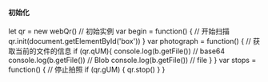 #### 初始化
let qr = new webQr() // 初始实例
var begin = function() { // 开始扫描
  qr.init(document.getElementById('box'))
}
var photograph = function() { // 获取当前的文件的信息
  if (qr.qUM){
    console.log(b.getFile()) // base64
    console.log(b.getFile()) // Blob
    console.log(b.getFile()) // file
  }
}
var stops = function() { // 停止拍照
  if (qr.gUM) {
    qr.stop()
  }
}
